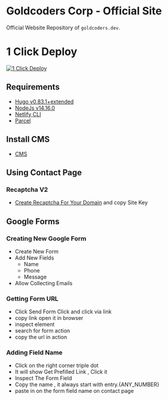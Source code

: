 # Goldcoders Corp - Official Site

Official Website Repository of `goldcoders.dev`.

# 1 Click Deploy

[![1 Click Deploy](https://vercel.com/button)](https://app.netlify.com/start/deploy?repository=https://github.com/goldcoders/site&stack=cms)


## Requirements

-   [Hugo v0.83.1+extended](https://gohugo.io/getting-started/installing/)
-   [NodeJs v14.16.0](https://nodejs.org/en/download/)
-   [Netlify CLI](https://cli.netlify.com)
-   [Parcel](https://parceljs.org/getting_started.html)

## Install CMS

-   [CMS](https://github.com/goldcoders/hugofy)


## Using Contact Page
### Recaptcha V2
- [Create Recaptcha For Your Domain](https://www.google.com/recaptcha/admin/create) and copy Site Key

## Google Forms

### Creating New Google Form
- Create New Form
- Add New Fields
  - Name
  - Phone
  - Message
- Allow Collecting Emails

### Getting Form URL
- Click Send Form Click and click via link
- copy link open it in browser
- inspect element
- search for form action
- copy the url in action

### Adding Field Name
- Click on the right corner triple dot
- It will show Get Prefilled Link , Click it
- Inspect The Form Field
- Copy the name , it always start with entry.{ANY_NUMBER}
- paste in on the form field name on contact page
